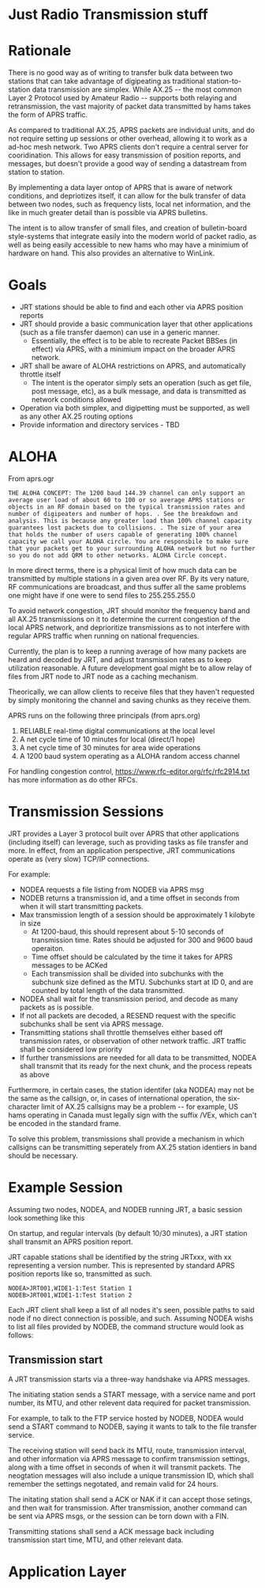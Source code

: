 # Just Radio Transmission stuff

# Rationale
There is no good way as of writing to transfer bulk data between two stations that can take advantage of digipeating as traditional station-to-station data transmission are simplex. While AX.25 -- the most common Layer 2 Protocol used by Amateur Radio -- supports both relaying and retransmission, the vast majority of packet data transmitted by hams takes the form of APRS traffic.

As compared to traditional AX.25, APRS packets are individual units, and do not require setting up sessions or other overhead, allowing it to work as a ad-hoc mesh network. Two APRS clients don't require a central server for cooridination. This allows for easy transmission of position reports, and messages, but doesn't provide a good way of sending a datastream from station to station.

By implementing a data layer ontop of APRS that is aware of network conditions, and depriotizes itself, it can allow for the bulk transfer of data between two nodes, such as frequency lists, local net information, and the like in much greater detail than is possible via APRS bulletins.

The intent is to allow transfer of small files, and creation of bulletin-board style-systems that integrate easily into the modern world of packet radio, as well as being easily accessible to new hams who may have a minimium of hardware on hand. This also provides an alternative to WinLink.

# Goals
 * JRT stations should be able to find and each other via APRS position reports
 * JRT should provide a basic communication layer that other applications (such as a file transfer daemon) can use in a generic manner.
   - Essentially, the effect is to be able to recreate Packet BBSes (in effect) via APRS, with a minimium impact on the broader APRS network.
 * JRT shall be aware of ALOHA restrictions on APRS, and automatically throttle itself
   - The intent is the operator simply sets an operation (such as get file, post message, etc), as a bulk message, and data is transmitted as network conditions allowed
 * Operation via both simplex, and digipetting must be supported, as well as any other AX.25 routing options
 * Provide information and directory services - TBD

# ALOHA
From aprs.ogr
```
THE ALOHA CONCEPT: The 1200 baud 144.39 channel can only support an average user load of about 60 to 100 or so average APRS stations or objects in an RF domain based on the typical transmission rates and number of digipeaters and number of hops. . See the breakdown and analysis. This is because any greater load than 100% channel capacity guarantees lost packets due to collisions. . The size of your area that holds the number of users capable of generating 100% channel capacity we call your ALOHA circle. You are responsbile to make sure that your packets get to your surrounding ALOHA network but no further so you do not add QRM to other networks. ALOHA Circle concept.
```

In more direct terms, there is a physical limit of how much data can be transmitted by multiple stations in a given area over RF. By its very nature, RF communications are broadcast, and thus suffer all the same problems one might have if one were to send files to 255.255.255.0

To avoid network congestion, JRT should monitor the frequency band and all AX.25 transmissions on it to determine the current congestion of the local APRS network, and deprioritize transmissions as to not interfere with regular APRS traffic when running on national frequencies.

Currently, the plan is to keep a running average of how many packets are heard and decoded by JRT, and adjust transmission rates as to keep utilization reasonable. A future development goal might be to allow relay of files from JRT node to JRT node as a caching mechanism. 

Theorically, we can allow clients to receive files that they haven't requested by simply monitoring the channel and saving chunks as they receive them. 

APRS runs on the following three principals (from aprs.org)
1. RELIABLE real-time digital communications at the local level
2. A net cycle time of 10 minutes for local (direct/1 hope)
3. A net cycle time of 30 minutes for area wide operations
4. A 1200 baud system operating as a ALOHA random access channel

For handling congestion control, https://www.rfc-editor.org/rfc/rfc2914.txt has more information as do other RFCs.

# Transmission Sessions
JRT provides a Layer 3 protocol built over APRS that other applications (including itself) can leverage, such as providing tasks as file transfer and more. In effect, from an application perspective, JRT communications operate as (very slow) TCP/IP connections.

For example: 
 * NODEA requests a file listing from NODEB via APRS msg
 * NODEB returns a transmission id, and a time offset in seconds from when it will start transmitting packets.
 * Max transmission length of a session should be approximately 1 kilobyte in size
   * At 1200-baud, this should represent about 5-10 seconds of transmission time. Rates should be adjusted for 300 and 9600 baud operaiton.
   * Time offset should be calculated by the time it takes for APRS messages to be ACKed
   * Each transmission shall be divided into subchunks with the subchunk size defined as the MTU. Subchunks start at ID 0, and are counted by total length of the data transmitted.
 * NODEA shall wait for the transmission period, and decode as many packets as is possible.
 * If not all packets are decoded, a RESEND request with the specific subchunks shall be sent via APRS message.
  * Transmitting stations shall throttle themselves either based off transmission rates, or observation of other network traffic. JRT traffic shall be considered low priority
 * If further transmissions are needed for all data to be transmitted, NODEA shall transmit that its ready for the next chunk, and the process repeats as above

Furthermore, in certain cases, the station identifer (aka NODEA) may not be the same as the callsign, or, in cases of international operation, the six-character limit of AX.25 callsigns may be a problem -- for example, US hams operating in Canada must legally sign with the suffix /VEx, which can't be encoded in the standard frame.

To solve this problem, transmissions shall provide a mechanism in which callsigns can be transmitting seperately from AX.25 station identiers in band should be necessary.

# Example Session
Assuming two nodes, NODEA, and NODEB running JRT, a basic session look something like this

On startup, and regular intervals (by default 10/30 minutes), a JRT station shall transmit an APRS position report.

JRT capable stations shall be identified by the string JRTxxx, with xx representing a version number. This is represented by standard APRS position reports like so, transmitted as such.

```
NODEA>JRT001,WIDE1-1:Test Station 1
NODEB>JRT001,WIDE1-1:Test Station 2
```

Each JRT client shall keep a list of all nodes it's seen, possible paths to said node if no direct connection is possible, and such. Assuming NODEA wishs to list all files provided by NODEB, the command structure would look as follows:

## Transmission start
A JRT transmission starts via a three-way handshake via APRS messages.

The initiating station sends a START message, with a service name and port number, its MTU, and other relevent data required for packet transmission.

For example, to talk to the FTP service hosted by NODEB, NODEA would send a START command to NODEB, saying it wants to talk to the file transfer service.

The receiving station will send back its MTU, route, transmission interval, and other information via APRS message to confirm transmission settings, along with a time offset in seconds of when it will transmit packets. The neogtation messages will also include a unique transmission ID, which shall remember the settings negotated, and remain valid for 24 hours.

The initating station shall send a ACK or NAK if it can accept those setings, and then wait for transmission. After transmission, another command can be sent via APRS msgs, or the session can be torn down with a FIN.

Transmitting stations shall send a ACK message back including transmission start time, MTU, and other relevant data.

# Application Layer
